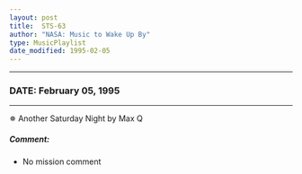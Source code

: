 ```yaml
---
layout: post
title:  STS-63
author: "NASA: Music to Wake Up By"
type: MusicPlaylist
date_modified: 1995-02-05
---
```


----
### DATE: February 05, 1995
----
✵ Another Saturday Night by Max Q

##### Comment:
* No mission comment
